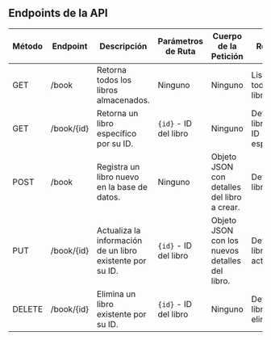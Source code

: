 ## Endpoints de la API

| Método | Endpoint   | Descripción                                               | Parámetros de Ruta    | Cuerpo de la Petición                          | Respuesta                                  |
| ------ | ---------- | --------------------------------------------------------- | --------------------- | ---------------------------------------------- | ------------------------------------------ |
| GET    | /book      | Retorna todos los libros almacenados.                     | Ninguno               | Ninguno                                        | Lista con todos los libros.                |
| GET    | /book/{id} | Retorna un libro específico por su ID.                    | `{id}` - ID del libro | Ninguno                                        | Detalles del libro con el ID especificado. |
| POST   | /book      | Registra un libro nuevo en la base de datos.              | Ninguno               | Objeto JSON con detalles del libro a crear.    | Detalles del libro creado.                 |
| PUT    | /book/{id} | Actualiza la información de un libro existente por su ID. | `{id}` - ID del libro | Objeto JSON con los nuevos detalles del libro. | Detalles del libro actualizado.            |
| DELETE | /book/{id} | Elimina un libro existente por su ID.                     | `{id}` - ID del libro | Ninguno                                        | Detalles del libro eliminado.              |
